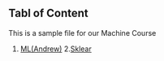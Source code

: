 ## Tabl of Content
This is a sample file for our Machine Course

1. [ML(Andrew)](https://github.com/hussain0048/Machine-Learning/tree/master/ML(Andrew))
2.[Sklear](hnttps://github.com/hussain0048/Machine-Learning/tree/master/Sklearn)


